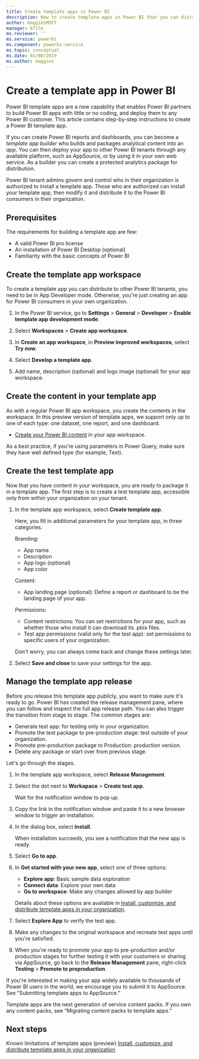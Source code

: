 ```yaml
---
title: Create template apps in Power BI
description: How to create template apps in Power BI that you can distribute to any Power BI customer.
author: maggiesMSFT
manager: kfile
ms.reviewer: ''
ms.service: powerbi
ms.component: powerbi-service
ms.topic: conceptual
ms.date: 01/08/2019
ms.author: maggies
---
```


# Create a template app in Power BI

Power BI template apps are a new capability that enables Power BI partners to build Power BI apps with little or no coding, and deploy them to any Power BI customer.  This article contains step-by-step instructions to create a Power BI template app. 

If you can create Power BI reports and dashboards, you can become a *template app builder* who builds and packages analytical content into an *app*. You can then deploy your app to other Power BI tenants through any available platform, such as AppSource, or by using it in your own web service. As a builder you can create a protected analytics package for distribution. 

Power BI tenant admins govern and control who in their organization is authorized to install a template app. Those who are authorized can install your template app, then modify it and distribute it to the Power BI consumers in their organization.

## Prerequisites 

The requirements for building a template app are few:  

- A valid Power BI pro license
- An installation of Power BI Desktop (optional)
- Familiarity with the basic concepts of Power BI 

## Create the template app workspace

To create a template app you can distribute to other Power BI tenants, you need to be in App Developer mode. Otherwise, you're just creating an app for Power BI consumers in your own organization.
 
1. In the  Power BI service, go to **Settings** > **General** > **Developer** > **Enable template app development mode**.

2. Select **Workspaces** > **Create app workspace**. 

3. In **Create an app workspace**, in **Preview improved workspaces**, select **Try now**.

4. Select **Develop a template app**.

5. Add name, description (optional) and logo image (optional) for your app workspace.

## Create the content in your template app

As with a regular Power BI app workspace, you create the contents in the workspace.  In this preview version of template apps, we support only up to one of each type: one dataset, one report, and one dashboard.

- [Create your Power BI content](power-bi-creator-landing.md) in your app workspace.

As a best practice, if you're using parameters in Power Query, make sure they have well defined type (for example, Text).

## Create the test template app
 
Now that you have content in your workspace, you are ready to package it in a template app. The first step is to create a test template app, accessible only from within your organization on your tenant.  

1. In the template app workspace, select **Create template app**. 
 
    Here, you fill in additional parameters for your template app, in three categories. 

    Branding:

    - App name 
    - Description
    - App logo (optional)
    - App color 

    Content: 

    - App landing page (optional): Define a report or dashboard to be the landing page of your app.  
    
    Permissions: 

    - Content restrictions: You can set restrictions for your app, such as whether those who install it can download its .pbix files.
    - Test app permissions (valid only for the test app): set permissions to specific users of your organization. 
 

    Don't worry, you can always come back and change these settings later.  

2. Select **Save and close** to save your settings for the app. 

## Manage the template app release

Before you release this template app publicly, you want to make sure it's ready to go. Power BI has created the release management pane, where you can follow and inspect the full app release path. You can also trigger the transition from stage to stage. The common stages are: 

- Generate test app: for testing only in your organization. 
- Promote the test package to pre-production stage: test outside of your organization.
- Promote pre-production package to Production: production version. 
- Delete any package or start over from previous stage. 

Let's go through the stages.

1. In the template app workspace, select **Release Management**.
2. Select the dot next to **Workapace** > **Create test app**. 

    Wait for the notification window to pop up.
 
9. Copy the link in the notification window and paste it to a new browser window to trigger an installation.
 
10.	In the dialog box, select **Install**.

    When installation succeeds, you see a notification that the new app is ready. 
 
11. Select **Go to app**.
 
12. In **Get started with your new app**, select one of three options:

    - **Explore app**: Basic sample data exploration
    - **Connect data**: Explore your own data
    - **Go to workspace**: Make any changes allowed by app builder
		
    Details about these options are available in [Install, customize, and distribute template apps in your organization](service-template-apps-install-distribute.md). 

13. Select **Explore App** to verify the test app.

1. Make any changes to the original workspace and recreate test apps until you're satisfied.

9. When you're ready to promote your app to pre-production and/or production stages for further testing it with your customers or sharing via AppSource, go back to the **Release Management** pane, right-click **Testing** > **Promote to preproduction**. 

If you're interested in making your app widely available to thousands of Power BI users in the world, we encourage you to submit it to AppSource. See “Submitting template apps to AppSource.” 

Template apps are the next generation of service content packs. If you own any content packs, see “Migrating content packs to template apps.” 

## Next steps

Known limitations of template apps (preview)
[Install, customize, and distribute template apps in your organization](service-template-apps-install-distribute.md)







